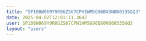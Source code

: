 ```yaml
---
title: "SP108W069Y9R0GZS67CPH1WM5G96BX0NB60335GQ3"
date: 2025-04-02T12:01:11.364Z
user: SP108W069Y9R0GZS67CPH1WM5G96BX0NB60335GQ3
layout: "users"
---
```

    